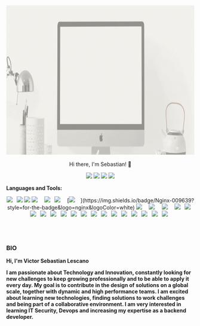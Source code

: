 <p align="center">
 <img  width="100%" height="400" src="https://github.com/sebas-dev-lab/sebas-dev-lab/blob/main/utils/presentation.gif">
</p>
<p align="center">
Hi there, I'm Sebastian! 👋
</p>
<p align="center">
<a href="https://www.linkedin.com/in/vslescano"><img src="https://img.shields.io/badge/linkedin-%230077B5.svg?&style=for-the-badge&logo=linkedin&logoColor=white" /></a>
<a href="https://www.facebook.com/vsLescano"><img src="https://img.shields.io/badge/facebook-%231877F2.svg?&style=for-the-badge&logo=facebook&logoColor=white" /></a>
<a href="https://www.instagram.com/sebasvlescano/"><img src="https://img.shields.io/badge/instagram-%23E4405F.svg?&style=for-the-badge&logo=instagram&logoColor=white" /></a> 
<a href="https://github.com/fayser17"><img src="https://img.shields.io/badge/github-%23100000.svg?&style=for-the-badge&logo=github&logoColor=white" /></a>
</p>


**Languages and Tools:**  
<p align="center">
<code><img src="https://img.shields.io/badge/node.js%20-%2343853D.svg?&style=for-the-badge&logo=node.js&logoColor=white"/> </code>
<code><img src="https://img.shields.io/badge/python-%233776AB.svg?&style=for-the-badge&logo=python&logoColor=white" /></code>
<code><img src="https://img.shields.io/badge/react%20-%2320232a.svg?&style=for-the-badge&logo=react&logoColor=%2361DAFB"/></code>
<code><img src="https://img.shields.io/badge/redux%20-%23593d88.svg?&style=for-the-badge&logo=redux&logoColor=white"/>  </code>
<code><img src="https://img.shields.io/badge/postgres-%23316192.svg?&style=for-the-badge&logo=postgresql&logoColor=white"/> </code>
<code><img src="https://img.shields.io/badge/MongoDB-%234ea94b.svg?&style=for-the-badge&logo=mongodb&logoColor=white"/>  </code>
[<code><img src="https://img.shields.io/badge/MongoDB-%234ea94b.svg?&style=for-the-badge&logo=mongodb&logoColor=white"/>  </code>](https://img.shields.io/badge/Nginx-009639?style=for-the-badge&logo=nginx&logoColor=white)
<code><img src="https://img.shields.io/badge/ts--node-3178C6?style=for-the-badge&logo=ts-node&logoColor=white?&style=for-the-badge&logo=tenode&logoColor=white"/>  </code>
<code><img src="https://img.shields.io/badge/Arduino_IDE-00979D?style=for-the-badge&logo=arduino&logoColor=white?&style=for-the-badge&logo=tenode&logoColor=white"/>  </code>
<code><img src="https://img.shields.io/badge/Kali_Linux-557C94?style=for-the-badge&logo=kali-linux&logoColor=white]/>  </code>
<code><img src="https://img.shields.io/badge/Flask-000000?style=for-the-badge&logo=flask&logoColor=white"/>  </code>
<code><img src="https://img.shields.io/badge/node.js%20-%2343853D.svg?&style=for-the-badge&logo=node.js&logoColor=white"/> </code>
<code><img src="https://img.shields.io/badge/Arduino_IDE-00979D?style=for-the-badge&logo=arduino&logoColor=white"/> </code>
<code><img src="https://img.shields.io/badge/Docker-2CA5E0?style=for-the-badge&logo=docker&logoColor=white"/> </code>
<code><img src="https://img.shields.io/badge/rabbitmq-%23FF6600.svg?&style=for-the-badge&logo=rabbitmq&logoColor=white"/> </code>
<code><img src="https://img.shields.io/badge/Debian-A81D33?style=for-the-badge&logo=debian&logoColor=white"/> </code>
<code><img src="https://img.shields.io/badge/Snyk-4C4A73?style=for-the-badge&logo=snyk&logoColor=white"/> </code>
<code><img src="https://img.shields.io/badge/HackTheBox-111927?style=for-the-badge&logo=Hack%20The%20Box&logoColor=9FEF00"/> </code>
<code><img src="https://img.shields.io/badge/Grafana-F2F4F9?style=for-the-badge&logo=grafana&logoColor=orange&labelColor=F2F4F9"/> </code>
<code><img src="https://img.shields.io/badge/VirtualBox-21416b?style=for-the-badge&logo=VirtualBox&logoColor=white"/> </code>
<code><img src="https://img.shields.io/badge/Amazon_AWS-FF9900?style=for-the-badge&logo=amazonaws&logoColor=white"/> </code>
<code><img src="https://img.shields.io/badge/Azure_DevOps-0078D7?style=for-the-badge&logo=azure-devops&logoColor=white"/> </code>
<code><img src="https://img.shields.io/badge/Cloudflare-F38020?style=for-the-badge&logo=Cloudflare&logoColor=white"/> </code>
<code><img src="https://img.shields.io/badge/Digital_Ocean-0080FF?style=for-the-badge&logo=DigitalOcean&logoColor=white"/> </code>
<code><img src="https://img.shields.io/badge/Numpy-777BB4?style=for-the-badge&logo=numpy&logoColor=white"/> </code>
<code><img src="https://img.shields.io/badge/Pandas-2C2D72?style=for-the-badge&logo=pandas&logoColor=white"/> </code>
<code><img src="https://img.shields.io/badge/Raspberry%20Pi-A22846?style=for-the-badge&logo=Raspberry%20Pi&logoColor=white"/> </code>
</p>

<br />
<br />

### BIO

**Hi, I'm Victor Sebastian Lescano**

**I am passionate about Technology and Innovation, constantly looking for new challenges to keep growing professionally and to be able to apply it every day. My goal is to contribute in the design of solutions on a global scale, together with dynamic and high performance teams. I am excited about learning new technologies, finding solutions to work challenges and being part of a collaborative environment. I am very interested in learning IT Security, Devops and increasing my expertise as a backend developer.**

















